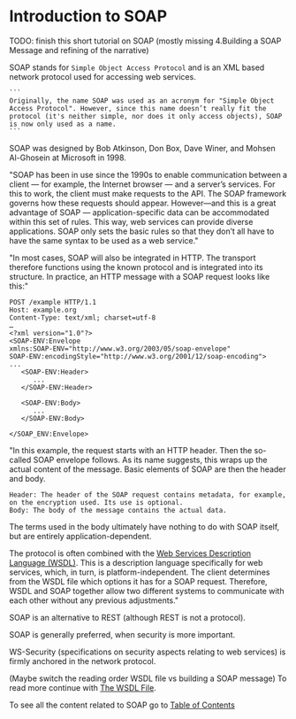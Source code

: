 # Introduction to SOAP
TODO: finish this short tutorial on SOAP (mostly missing 4.Building a SOAP Message and refining of the narrative)

SOAP stands for `Simple Object Access Protocol` and is an XML based network protocol used for accessing web services. 

    ```
    Originally, the name SOAP was used as an acronym for "Simple Object Access Protocol". However, since this name doesn’t really fit the protocol (it's neither simple, nor does it only access objects), SOAP is now only used as a name.
    ```

SOAP was designed by Bob Atkinson, Don Box, Dave Winer, and Mohsen Al-Ghosein at Microsoft in 1998. 

"SOAP has been in use since the 1990s to enable communication between a client — for example, the Internet browser — and a server’s services. For this to work, the client must make requests to the API. The SOAP framework governs how these requests should appear. However—and this is a great advantage of SOAP — application-specific data can be accommodated within this set of rules. This way, web services can provide diverse applications. SOAP only sets the basic rules so that they don’t all have to have the same syntax to be used as a web service."

"In most cases, SOAP will also be integrated in HTTP. The transport therefore functions using the known protocol and is integrated into its structure. In practice, an HTTP message with a SOAP request looks like this:"


```
POST /example HTTP/1.1
Host: example.org
Content-Type: text/xml; charset=utf-8
…
<?xml version="1.0"?>
<SOAP-ENV:Envelope
xmlns:SOAP-ENV="http://www.w3.org/2003/05/soap-envelope"
SOAP-ENV:encodingStyle="http://www.w3.org/2001/12/soap-encoding">
...
   <SOAP-ENV:Header>
      ...
   </SOAP-ENV:Header>

   <SOAP-ENV:Body>
      ...
   </SOAP-ENV:Body>

</SOAP_ENV:Envelope>
```

"In this example, the request starts with an HTTP header. Then the so-called SOAP envelope follows. As its name suggests, this wraps up the actual content of the message. Basic elements of SOAP are then the header and body.

    Header: The header of the SOAP request contains metadata, for example, on the encryption used. Its use is optional.
    Body: The body of the message contains the actual data.

The terms used in the body ultimately have nothing to do with SOAP itself, but are entirely application-dependent.

The protocol is often combined with the [Web Services Description Language (WSDL)](3.The-WSDL-File.md). This is a description language specifically for web services, which, in turn, is platform-independent. The client determines from the WSDL file which options it has for a SOAP request. Therefore, WSDL and SOAP together allow two different systems to communicate with each other without any previous adjustments."

SOAP is an alternative to REST (although REST is not a protocol).

SOAP is generally preferred, when security is more important.

WS-Security (specifications on security aspects relating to web services) is firmly anchored in the network protocol.


(Maybe switch the reading order WSDL file vs building a SOAP message)
To read more continue with [The WSDL File](3.The-WSDL-File.md).

To see all the content related to SOAP go to [Table of Contents](2.Table-of-Contents.md)